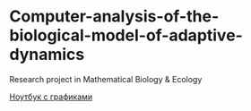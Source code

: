 # Computer-analysis-of-the-biological-model-of-adaptive-dynamics
Research project in Mathematical Biology &amp; Ecology

[Ноутбук с графиками](https://github.com/netwasted/Computer-analysis-of-the-biological-model-of-adaptive-dynamics/blob/main/Plots.ipynb)
